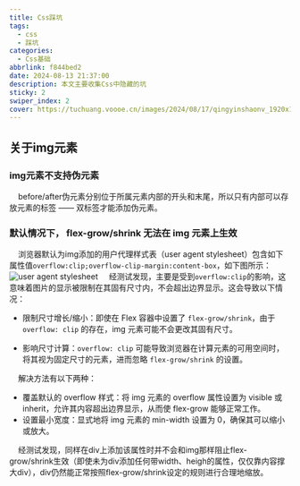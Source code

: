 ```yaml
---
title: Css踩坑
tags:
  - css
  - 踩坑
categories:
  - Css基础
abbrlink: f844bed2
date: 2024-08-13 21:37:00
description: 本文主要收集Css中隐藏的坑
sticky: 2
swiper_index: 2
cover: https://tuchuang.voooe.cn/images/2024/08/17/qingyinshaonv_1920x1080.webp
---
```


## 关于img元素

### img元素不支持伪元素

&nbsp;&nbsp;&nbsp;&nbsp;before/after伪元素分别位于所属元素内部的开头和末尾，所以只有内部可以存放元素的标签 —— 双标签才能添加伪元素。

### 默认情况下， flex-grow/shrink 无法在 img 元素上生效

&nbsp;&nbsp;&nbsp;&nbsp;浏览器默认为img添加的用户代理样式表（user agent stylesheet）包含如下属性值`overflow:clip;overflow-clip-margin:content-box`，如下图所示：
![user agent stylesheet](https://cdn.jsdelivr.net/gh/wit-l/filebed@main/images/17235612150841723561152164.png)
&nbsp;&nbsp;&nbsp;&nbsp;经测试发现，主要是受到`overflow:clip`的影响，这意味着图片的显示被限制在其固有尺寸内，不会超出边界显示。这会导致以下情况：

- 限制尺寸增长/缩小：即使在 Flex 容器中设置了 `flex-grow/shrink`，由于 `overflow: clip` 的存在，img 元素可能不会更改其固有尺寸。

- 影响尺寸计算：`overflow: clip` 可能导致浏览器在计算元素的可用空间时，将其视为固定尺寸的元素，进而忽略 `flex-grow/shrink` 的设置。

&nbsp;&nbsp;&nbsp;&nbsp;解决方法有以下两种：

- 覆盖默认的 overflow 样式：将 img 元素的 overflow 属性设置为 visible 或 inherit，允许其内容超出边界显示，从而使 flex-grow 能够正常工作。
- 设置最小宽度：显式地将 img 元素的 min-width 设置为 0，确保其可以缩小或放大。

&nbsp;&nbsp;&nbsp;&nbsp;经测试发现，同样在div上添加该属性时并不会和img那样阻止flex-grow/shrink生效（即使未为div添加任何带width、heigh的属性，仅仅靠内容撑大div），div仍然能正常按照flex-grow/shrink设定的规则进行合理地缩放。
